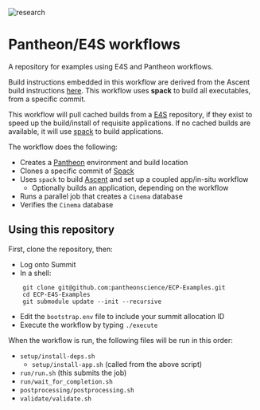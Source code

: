 ![research](https://pantheonscience.github.io/states/research.png)

# Pantheon/E4S workflows

A repository for examples using E4S and Pantheon workflows. 

Build instructions embedded in this workflow are derived from the Ascent build instructions [here](https://ascent.readthedocs.io/en/latest/BuildingAscent.html). This workflow uses **spack** to build all executables, from a specific commit.

This workflow will pull cached builds from a [E4S](https://e4s-project.github.io/) repository, if they exist
to speed up the build/install of requisite applications. If no cached builds are available, it will use
[spack](https://github.com/spack/spack) to build applications.

The workflow does the following:

- Creates a [Pantheon](http://pantheonscience.org/) environment and build location
- Clones a specific commit of [Spack](https://github.com/spack/spack)
- Uses `spack` to build [Ascent](https://ascent.readthedocs.io/en/latest/) and set up a coupled app/in-situ workflow
    - Optionally builds an application, depending on the workflow
- Runs a parallel job that creates a `Cinema` database
- Verifies the `Cinema` database

## Using this repository

First, clone the repository, then:

- Log onto Summit
- In a shell:
```
    git clone git@github.com:pantheonscience/ECP-Examples.git
    cd ECP-E4S-Examples
    git submodule update --init --recursive
```
- Edit the `bootstrap.env` file to include your summit allocation ID
- Execute the workflow by typing `./execute`

When the workflow is run, the following files will be run in this order:

- `setup/install-deps.sh`
   - `setup/install-app.sh` (called from the above script)
- `run/run.sh` (this submits the job)
- `run/wait_for_completion.sh`
- `postprocessing/postprocessing.sh`
- `validate/validate.sh`
